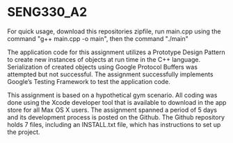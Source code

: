 # SENG330_A2
For quick usage, download this repositories zipfile, run main.cpp using the command "g++ main.cpp -o main", then the command "./main"

The	application	code	for	this	assignment	utilizes	a	Prototype	Design	Pattern	to create	new	instances	of	objects	at	run	time	in	the	C++	language.	Serialization	of created	objects	using	Google	Protocol	Buffers	was	attempted	but	not	successful. The	assignment	successfully	implements	Google’s	Testing Framework	to	test	the	application	code.

This assignment is based	on	a	hypothetical	gym	scenario.	All	coding	was	done	using	the	Xcode	developer	tool	that	is	available	to	download	in	the	app	store	for	all	Max	OS	X	users. The	assignment	spanned	a	period	of	5	days	and	its	development	process is	posted on	the	Github.	The	Github	repository	holds	7 files,	including	an	INSTALL.txt	file, which	has	instructions	to	set	up	the	project.


